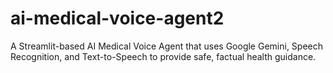 # ai-medical-voice-agent2
A Streamlit-based AI Medical Voice Agent that uses Google Gemini, Speech Recognition, and Text-to-Speech to provide safe, factual health guidance.
